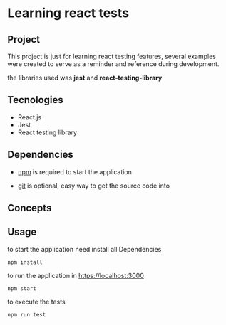 # Learning react tests

## Project

This project is just for learning react testing features, several examples were created to serve as a reminder and reference during development.

the libraries used was **jest** and **react-testing-library**

## Tecnologies

- React.js
- Jest
- React testing library

## Dependencies

- [npm](https://nodejs.org/en/) is required to start the application

- [git](https://nodejs.org/en/) is optional, easy way to get the source code into

## Concepts

## Usage

to start the application need install all Dependencies

```
npm install
```

to run the application in [https://localhost:3000](https://localhost:3000)

```
npm start
```

to execute the tests

```
npm run test
```
